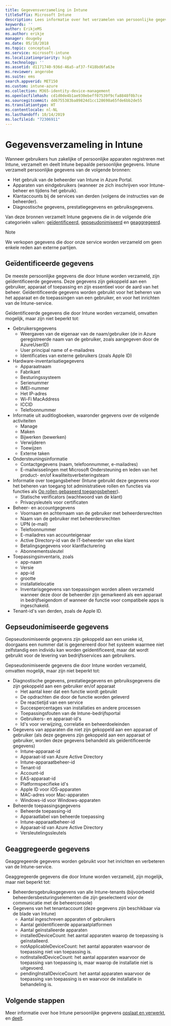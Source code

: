 ```yaml
---
title: Gegevensverzameling in Intune
titleSuffix: Microsoft Intune
description: Lees informatie over het verzamelen van persoonlijke gegevens in Intune.
keywords: ''
author: ErikjeMS
ms.author: erikje
manager: dougeby
ms.date: 05/18/2018
ms.topic: conceptual
ms.service: microsoft-intune
ms.localizationpriority: high
ms.technology: ''
ms.assetid: d1171740-936d-46a5-af37-f418bd6fa63e
ms.reviewer: angerobe
ms.suite: ems
search.appverid: MET150
ms.custom: intune-azure
ms.collection: M365-identity-device-management
ms.openlocfilehash: cd1d0de4b1ae930ebeff07539f9cfa8848f0b7ce
ms.sourcegitcommit: dd6755383ba89824d1cc128698a65fde6bb2de55
ms.translationtype: HT
ms.contentlocale: nl-NL
ms.lasthandoff: 10/14/2019
ms.locfileid: "72306911"
---
```

# <a name="data-collection-in-intune"></a>Gegevensverzameling in Intune

Wanneer gebruikers hun zakelijke of persoonlijke apparaten registreren met Intune, verzamelt en deelt Intune bepaalde persoonlijke gegevens. Intune verzamelt persoonlijke gegevens van de volgende bronnen:

- Het gebruik van de beheerder van Intune in Azure Portal.
- Apparaten van eindgebruikers (wanneer ze zich inschrijven voor Intune-beheer en tijdens het gebruik).
- Klantaccounts bij de services van derden (volgens de instructies van de beheerder).
- Diagnostische gegevens, prestatiegegevens en gebruiksgegevens.

Van deze bronnen verzamelt Intune gegevens die in de volgende drie categorieën vallen: [geïdentificeerd](#identified-data), [gepseudonimiseerd](#pseudonymized-data) en [geaggregeerd](#aggregated-data).

> [!NOTE]
> We verkopen gegevens die door onze service worden verzameld om geen enkele reden aan externe partijen.

## <a name="identified-data"></a>Geïdentificeerde gegevens

De meeste persoonlijke gegevens die door Intune worden verzameld, zijn geïdentificeerde gegevens. Deze gegevens zijn gekoppeld aan een gebruiker, apparaat of toepassing en zijn essentieel voor de aard van het beheer. Geïdentificeerde gegevens worden gebruikt voor het beheren van het apparaat en de toepassingen van een gebruiker, en voor het inrichten van de Intune-service.

Geïdentificeerde gegevens die door Intune worden verzameld, omvatten mogelijk, maar zijn niet beperkt tot: 

- Gebruikersgegevens
  - Weergaven van de eigenaar van de naam/gebruiker (de in Azure geregistreerde naam van de gebruiker, zoals aangegeven door de AzureUserID)
  - User principal name of e-mailadres
  - Identificaties van externe gebruikers (zoals Apple ID)
- Hardware-inventarisatiegegevens
  - Apparaatnaam
  - Fabrikant
  - Besturingssysteem
  - Serienummer
  - IMEI-nummer
  - Het IP-adres
  - Wi-Fi MacAddress
  - ICCID
  - Telefoonnummer
- Informatie uit auditlogboeken, waaronder gegevens over de volgende activiteiten
  - Manage
  - Maken
  - Bijwerken (bewerken)
  - Verwijderen
  - Toewijzen
  - Externe taken
- Ondersteuningsinformatie
  - Contactgegevens (naam, telefoonnummer, e-mailadres)
  - E-mailwisselingen met Microsoft Ondersteuning en leden van het product- en/of kwaliteitsverbeteringsteam
- Informatie over toegangsbeheer (Intune gebruikt deze gegevens voor het beheren van toegang tot administratieve rollen en functies via functies als [Op rollen gebaseerd toegangsbeheer](../fundamentals/role-based-access-control.md)).
  - Statische verificators (wachtwoord van de klant)
  - Privacysleutels voor certificaten 
- Beheer- en accountgegevens
  - Voornaam en achternaam van de gebruiker met beheerdersrechten
  - Naam van de gebruiker met beheerdersrechten
  - UPN (e-mail)
  - Telefoonnummer
  - E-mailadres van accounteigenaar
  - Active Directory-id van de IT-beheerder van elke klant
  - Betalingsgegevens voor klantfacturering
  - Abonnementssleutel
- Toepassingsinventaris, zoals
  - app-naam
  - Versie
  - app-id
  - grootte
  - installatielocatie
  - Inventarisgegevens van toepassingen worden alleen verzameld wanneer deze door de beheerder zijn gemarkeerd als een apparaat in bedrijfseigendom of wanneer de functie voor compatibele apps is ingeschakeld.  
- Tenant-id's van derden, zoals de Apple ID. 

## <a name="pseudonymized-data"></a>Gepseudonimiseerde gegevens

Gepseudonimiseerde gegevens zijn gekoppeld aan een unieke id, doorgaans een nummer dat is gegenereerd door het systeem waarmee niet zelfstandig een individu kan worden geïdentificeerd, maar dat wordt gebruikt voor de levering van bedrijfsservices aan gebruikers. 

Gepseudonimiseerde gegevens die door Intune worden verzameld, omvatten mogelijk, maar zijn niet beperkt tot: 

- Diagnostische gegevens, prestatiegegevens en gebruiksgegevens die zijn gekoppeld aan een gebruiker en/of apparaat
  - Het aantal keer dat een functie wordt gebruikt
  - De opdrachten die door de functie worden geleverd
  - De reactietijd van een service
  - Succespercentages van installaties en andere processen
  - Toepassingsfouten van de Intune-bedrijfsportal
  - Gebruikers- en apparaat-id's
  - Id's voor verwijzing, correlatie en beheerdoeleinden 
- Gegevens van apparaten die niet zijn gekoppeld aan een apparaat of gebruiker (als deze gegevens zijn gekoppeld aan een apparaat of gebruiker, worden deze gegevens behandeld als geïdentificeerde gegevens)
  - Intune-apparaat-id
  - Apparaat-id van Azure Active Directory
  - Intune-apparaatbeheer-id
  - Tenant-id
  - Account-id
  - EAS-apparaat-id
  - Platformspecifieke id's
  - Apple ID voor iOS-apparaten
  - MAC-adres voor Mac-apparaten
  - Windows-id voor Windows-apparaten
- Beheerde toepassingsgegevens
  - Beheerde toepassing-id
  - Apparaatlabel van beheerde toepassing
  - Intune-apparaatbeheer-id
  - Apparaat-id van Azure Active Directory
  - Versleutelingssleutels

## <a name="aggregated-data"></a>Geaggregeerde gegevens

Geaggregeerde gegevens worden gebruikt voor het inrichten en verbeteren van de Intune-service. 

Geaggregeerde gegevens die door Intune worden verzameld, zijn mogelijk, maar niet beperkt tot: 

- Beheerdersgebruiksgegevens van alle Intune-tenants (bijvoorbeeld beheerdersbesturingselementen die zijn geselecteerd voor de communicatie met de beheerconsole)
- Gegevens van het tenantaccount (deze gegevens zijn beschikbaar via de blade van Intune)
  - Aantal ingeschreven apparaten of gebruikers
  - Aantal geïdentificeerde apparaatplatformen  
  - Aantal geïnstalleerde apparaten
  - installedDeviceCount: het aantal apparaten waarop de toepassing is geïnstalleerd.
  - notApplicableDeviceCount: het aantal apparaten waarvoor de toepassing niet van toepassing is.
  - notInstalledDeviceCount: het aantal apparaten waarvoor de toepassing van toepassing is, maar waarop de installatie niet is uitgevoerd.
  - pendingInstallDeviceCount: het aantal apparaten waarvoor de toepassing van toepassing is en waarvoor de installatie in behandeling is.

## <a name="next-steps"></a>Volgende stappen

Meer informatie over hoe Intune persoonlijke gegevens [opslaat en verwerkt](privacy-data-store-process.md), en [deelt](privacy-data-secure-share.md). 
